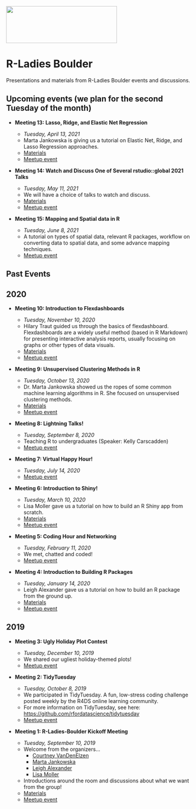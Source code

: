 <img src="https://github.com/rladies/starter-kit/blob/master/logo/R-LadiesGlobal_RBG_online_LogoWithText_Horizontal.png" data-canonical-src="https://github.com/rladies/starter-kit/blob/master/logo/R-LadiesGlobal_RBG_online_LogoWithText_Horizontal.png" width="300" height="100" />

# R-Ladies Boulder

Presentations and materials from R-Ladies Boulder events and discussions. 

## Upcoming events (we plan for the second Tuesday of the month)
 - **Meeting 13: Lasso, Ridge, and Elastic Net Regression**
      + *Tuesday, April 13, 2021*
      + Marta Jankowska is giving us a tutorial on Elastic Net, Ridge, and Lasso Regression approaches.
      + [Materials](https://github.com/rladies/meetup-presentations_boulder/tree/master/Meeting_13_Lasso_Ridge_Elastic_Net_Regression)
      + [Meetup event](https://www.meetup.com/rladies-boulder/events/276975668/)
 
  - **Meeting 14: Watch and Discuss One of Several rstudio::global 2021 Talks**
      + *Tuesday, May 11, 2021*
      + We will have a choice of talks to watch and discuss.
      + [Materials](https://rstudio.com/resources/rstudioglobal-2021/?mkt_tok=eyJpIjoiTTJFNFlXRmpZamhrTmpKaSIsInQiOiJKc3pxZG92MzdkWFZUTGRPUnJHZEhQQUo0SGJnclZzOVFIQnFtNTdDM21vYk5iamlycnNxVWhYKzlmcTY2a092XC9OZVdwczQzbDE4Uml0VU4yWG51MGl0SkdKT3FxVUtVQW1qU1VBcG5CSWp4YU9RUlwvRHV0MDlMT1dwZWNBTnlvIn0%3D)
      + [Meetup event](https://www.meetup.com/rladies-boulder/events/)

  - **Meeting 15: Mapping and Spatial data in R**
      + *Tuesday, June 8, 2021*
      + A tutorial on types of spatial data, relevant R packages, workflow on converting data to spatial data, and some advance mapping techniques.
      + [Meetup event](https://www.meetup.com/rladies-boulder/events/)
 
## Past Events
## 2020
 - **Meeting 10: Introduction to Flexdashboards**
      + *Tuesday, November 10, 2020*
      + Hilary Traut guided us through the basics of flexdashboard. Flexdashboards are a widely useful method (based in R Markdown) for presenting interactive analysis reports, usually focusing on graphs or other types of data visuals.
      + [Materials](https://github.com/rladies/meetup-presentations_boulder/tree/master/Meeting_10_Introduction_to_Flexdashboards)
      + [Meetup event](https://www.meetup.com/rladies-boulder/events/274264141/)
 
 - **Meeting 9: Unsupervised Clustering Methods in R**
      + *Tuesday, October 13, 2020*
      + Dr. Marta Jankowska showed us the ropes of some common machine learning algorithms in R. She focused on unsupervised clustering methods.
      + [Materials](https://github.com/rladies/meetup-presentations_boulder/tree/master/Meeting_9_Unsupervised_Clustering_Methods_in_R)
      + [Meetup event](https://www.meetup.com/rladies-boulder/events/273646366/)

  - **Meeting 8: Lightning Talks!**
      + *Tuesday, September 8, 2020*
      + Teaching R to undergraduates (Speaker: Kelly Carscadden)
      + [Meetup event](https://www.meetup.com/rladies-boulder/events/272634605/)
 
  - **Meeting 7: Virtual Happy Hour!**
      + *Tuesday, July 14, 2020*
      + [Meetup event](https://www.meetup.com/rladies-boulder/events/271672015/)
      
  - **Meeting 6: Introduction to Shiny!**
      + *Tuesday, March 10, 2020*
      + Lisa Moller gave us a tutorial on how to build an R Shiny app from scratch.
      + [Materials](https://github.com/rladies/meetup-presentations_boulder/tree/master/Meeting_6_Introduction_to_Shiny/)
      + [Meetup event](https://www.meetup.com/rladies-boulder/events/268492926/)
      
  - **Meeting 5: Coding Hour and Networking**
      + *Tuesday, February 11, 2020*
      + We met, chatted and coded!
      + [Meetup event](https://www.meetup.com/rladies-boulder/events/268492926/)

  - **Meeting 4: Introduction to Building R Packages**
      + *Tuesday, January 14, 2020*
      + Leigh Alexander gave us a tutorial on how to build an R package from the ground up.
      + [Materials](https://github.com/rladies/meetup-presentations_boulder/tree/master/Meeting_4_Introduction_to_Building_R_Packages/)
      + [Meetup event](https://www.meetup.com/rladies-boulder/events/267593347/)

## 2019
  - **Meeting 3: Ugly Holiday Plot Contest**
      + *Tuesday, December 10, 2019*
      + We shared our ugliest holiday-themed plots!
      + [Meetup event](https://www.meetup.com/rladies-boulder/events/266646393/)
  
  - **Meeting 2: TidyTuesday**
      + *Tuesday, October 8, 2019*
      + We participated in TidyTuesday. A fun, low-stress coding challenge posted weekly by the R4DS online learning community.
      + For more information on TidyTuesday, see here: https://github.com/rfordatascience/tidytuesday
      + [Meetup event](https://www.meetup.com/rladies-boulder/events/265316428/)
  
  - **Meeting 1: R-Ladies-Boulder Kickoff Meeting**
      + *Tuesday, September 10, 2019*
      + Welcome from the organizers...
        + [Courtney VanDenElzen](https://twitter.com/clvandenelzen)
        + [Marta Jankowska](https://twitter.com/hdscalecollab)
        + [Leigh Alexander](https://twitter.com/ExuberantLeigh)
        + [Lisa Moller](https://twitter.com/lakmoller)
      + Introductions around the room and discussions about what we want from the group!
      + [Materials](https://github.com/rladies/meetup-presentations_boulder/tree/master/Meeting_1_R_Ladies_Boulder_Kickoff_Meeting/)
      + [Meetup event](https://www.meetup.com/rladies-boulder/events/264186869/)
